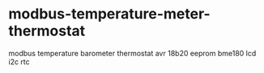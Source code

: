 # modbus-temperature-meter-thermostat
modbus temperature barometer thermostat avr 18b20 eeprom bme180 lcd i2c rtc

